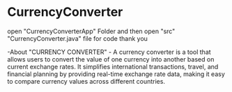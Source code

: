 # CurrencyConverter
open "CurrencyConverterApp" Folder and then open "src"
"CurrencyConverter.java" file for code
thank you

-About "CURRENCY CONVERTER" - A currency converter is a tool that allows users to convert the value of one currency into another based on current exchange rates. It simplifies international transactions, travel, and financial planning by providing real-time exchange rate data, making it easy to compare currency values across different countries.
